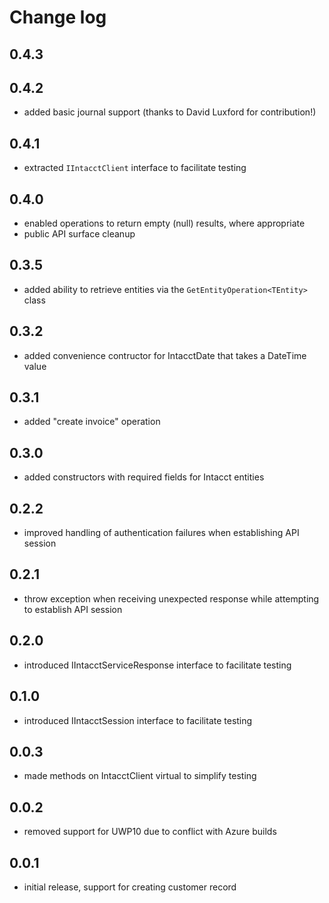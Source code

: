 # Change log

## 0.4.3
## 0.4.2
 - added basic journal support (thanks to David Luxford for contribution!)

## 0.4.1
 - extracted `IIntacctClient` interface to facilitate testing

## 0.4.0
 - enabled operations to return empty (null) results, where appropriate
 - public API surface cleanup

## 0.3.5
 - added ability to retrieve entities via the `GetEntityOperation<TEntity>` class

## 0.3.2
 - added convenience contructor for IntacctDate that takes a DateTime value

## 0.3.1
 - added "create invoice" operation

## 0.3.0
 - added constructors with required fields for Intacct entities

## 0.2.2
 - improved handling of authentication failures when establishing API session

## 0.2.1
 - throw exception when receiving unexpected response while attempting to establish API session

## 0.2.0
 - introduced IIntacctServiceResponse interface to facilitate testing

## 0.1.0
 - introduced IIntacctSession interface to facilitate testing

## 0.0.3
 - made methods on IntacctClient virtual to simplify testing

## 0.0.2
 - removed support for UWP10 due to conflict with Azure builds

## 0.0.1
 - initial release, support for creating customer record
